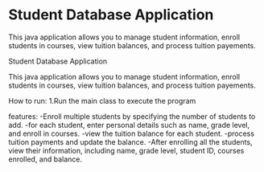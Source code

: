# Student Database Application

This java application allows you to manage student information, enroll students in courses, view tuition balances, and process tuition payements.

Student Database Application

This java application allows you to manage student information, enroll students
in courses, view tuition balances, and process tuition payements.

How to run:
1.Run the main class to execute the program

features:
-Enroll multiple students by specifying the number of students to add.
-for each student, enter personal details such as name, grade level, and enroll in courses.
-view the tuition balance for each student.
-process tuition payments and update the balance.
-After enrolling all the students, view their information, including name,
grade level, student ID, courses enrolled, and balance.
